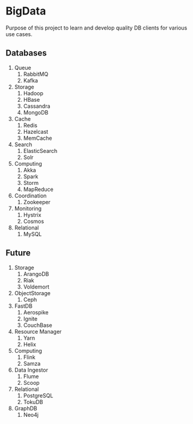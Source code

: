 # BigData

Purpose of this project to learn and develop quality DB clients for various use cases.

## Databases
1. Queue
    1. RabbitMQ
    2. Kafka
2. Storage
    1. Hadoop
    2. HBase
    3. Cassandra
    4. MongoDB
3. Cache
    1. Redis
    2. Hazelcast
    3. MemCache
4. Search
    1. ElasticSearch
    2. Solr
5. Computing
    1. Akka
    2. Spark
    3. Storm
    4. MapReduce
6. Coordination
    1. Zookeeper
7. Monitoring
    1. Hystrix
    2. Cosmos
8. Relational
    1. MySQL

## Future
1. Storage
    1. ArangoDB
    2. Riak
    3. Voldemort
2. ObjectStorage
    1. Ceph
1. FastDB
    1. Aerospike
    2. Ignite
    3. CouchBase
2. Resource Manager
    1. Yarn
    2. Helix
3. Computing
    1. Flink
    2. Samza
4. Data Ingestor
    1. Flume
    2. Scoop
5. Relational
    1. PostgreSQL
    2. TokuDB
6. GraphDB
    1. Neo4j
    
